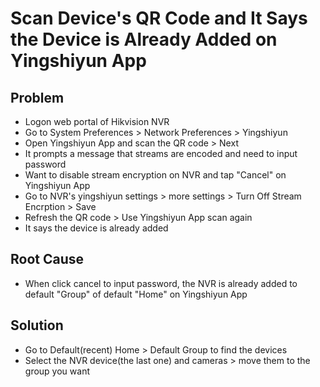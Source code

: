 # Scan Device's QR Code and It Says the Device is Already Added on Yingshiyun App

## Problem
* Logon web portal of Hikvision NVR
* Go to System Preferences > Network Preferences > Yingshiyun
* Open Yingshiyun App and scan the QR code > Next
* It prompts a message that streams are encoded and need to input password
* Want to disable stream encryption on NVR and tap "Cancel" on Yingshiyun App
* Go to NVR's yingshiyun settings > more settings > Turn Off Stream Encrption > Save
* Refresh the QR code > Use Yingshiyun App scan again
* It says the device is already added

## Root Cause
* When click cancel to input password, the NVR is already added to default "Group" of default "Home" on Yingshiyun App

## Solution
* Go to Default(recent) Home > Default Group to find the devices
* Select the NVR device(the last one) and cameras > move them to the group you want

